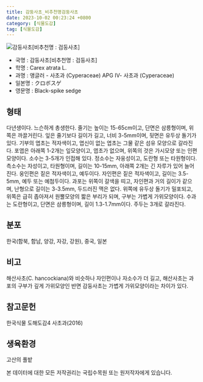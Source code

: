 ```yaml
---
title: 감둥사초_비추천명검둥사초
date: 2023-10-02 00:23:24 +0800
category: [식물도감]
tag: [식물도감]
---
```




![감둥사초[비추천명 : 검둥사초]](/fileUpload/plants/basic/illustration/33809_illustration_th2.jpg)
- 국명 : 감둥사초[비추천명 : 검둥사초]
- 학명 : Carex atrata L.
- 과명 : 앵글러 - 사초과 (Cyperaceae) APG Ⅳ- 사초과 (Cyperaceae)
- 일본명 : クロボスゲ
- 영문명 : Black-spike sedge


## 형태
다년생이다. 느슨하게 총생한다. 줄기는 높이는 15-65cm이고, 단면은 삼릉형이며, 위쪽은 까끌거린다. 잎은 줄기보다 길이가 길고, 너비 3-5mm이며, 뒷면은 유두상 돌기가 있다. 기부의 엽초는 적자색이고, 엽신이 없는 엽초는 그물 같은 섬유 모양으로 갈라진다. 포엽은 아래쪽 1-2개는 잎모양이고, 엽초가 없으며, 위쪽의 것은 가시모양 또는 인편모양이다. 소수는 3-5개가 인접해 있다. 정소수는 자웅성이고, 도란형 또는 타원형이다. 측소수는 자성이고, 타원형이며, 길이는 10-15mm, 아래쪽 2개는 긴 자루가 있어 늘어진다. 웅인편은 짙은 적자색이고, 예두이다. 자인편은 짙은 적자색이고, 길이는 3.5-5mm, 예두 또는 예첨두이다. 과포는 위쪽이 갈색을 띠고, 자인편과 거의 길이가 같으며, 난형으로 길이는 3-3.5mm, 두드러진 맥은 없다. 위쪽에 유두상 돌기가 밀포되고, 위쪽은 급히 좁아져서 원뿔모양의 짧은 부리가 되며, 구부는 가볍게 가위모양이다. 수과는 도란형이고, 단면은 삼릉형이며, 길이 1.3-1.7mm이다. 주두는 3개로 갈라진다.
## 분포
한국(함북, 함남, 양강, 자강, 강원), 중국, 일본
## 비고
해산사초(C. hancockiana)와 비슷하나 자인편이나 자소수가 더 길고, 해산사초는 과포의 구부가 깊게 가위모양인 반면 감둥사초는 가볍게 가위모양이라는 차이가 있다.
## 참고문헌
한국식물 도해도감4 사초과(2016)
## 생육환경
고산의 풀밭






본 데이터에 대한 모든 저작권리는 국립수목원 또는 원저작자에게 있습니다.
